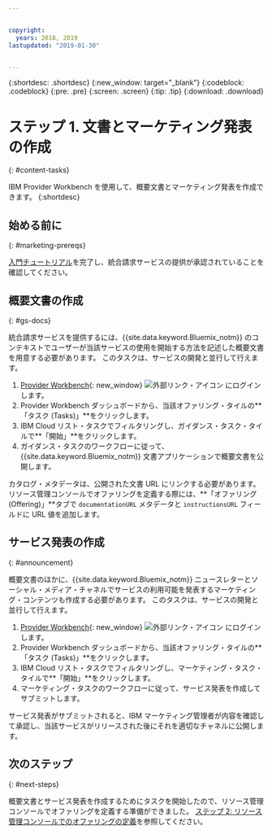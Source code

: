 ```yaml
---


copyright:
  years: 2018, 2019
lastupdated: "2019-01-30"


---
```


{:shortdesc: .shortdesc}
{:new_window: target="_blank"}
{:codeblock: .codeblock}
{:pre: .pre}
{:screen: .screen}
{:tip: .tip}
{:download: .download}

# ステップ 1. 文書とマーケティング発表の作成
{: #content-tasks}

IBM Provider Workbench を使用して、概要文書とマーケティング発表を作成できます。
{:shortdesc}

## 始める前に
{: #marketing-prereqs}

[入門チュートリアル](/docs/third-party?topic=third-party-get-started#get-started)を完了し、統合請求サービスの提供が承認されていることを確認してください。

## 概要文書の作成
{: #gs-docs}

統合請求サービスを提供するには、{{site.data.keyword.Bluemix_notm}} のコンテキストでユーザーが当該サービスの使用を開始する方法を記述した概要文書を用意する必要があります。 このタスクは、サービスの開発と並行して行えます。

1. [Provider Workbench](https://www.ibm.com/marketplace/workbench/){: new_window} ![外部リンク・アイコン](../icons/launch-glyph.svg "外部リンク・アイコン") にログインします。
2. Provider Workbench ダッシュボードから、当該オファリング・タイルの**「タスク (Tasks)」**をクリックします。
3. IBM Cloud リスト・タスクでフィルタリングし、ガイダンス・タスク・タイルで**「開始」**をクリックします。
4. ガイダンス・タスクのワークフローに従って、{{site.data.keyword.Bluemix_notm}} 文書アプリケーションで概要文書を公開します。

カタログ・メタデータは、公開された文書 URL にリンクする必要があります。 リソース管理コンソールでオファリングを定義する際には、**「オファリング (Offering)」**タブで `documentationURL` メタデータと `instructionsURL` フィールドに URL 値を追加します。

## サービス発表の作成
{: #announcement}

概要文書のほかに、{{site.data.keyword.Bluemix_notm}} ニュースレターとソーシャル・メディア・チャネルでサービスの利用可能を発表するマーケティング・コンテンツも作成する必要があります。 このタスクは、サービスの開発と並行して行えます。

1. [Provider Workbench](https://www.ibm.com/marketplace/workbench/){: new_window} ![外部リンク・アイコン](../icons/launch-glyph.svg "外部リンク・アイコン") にログインします。
2. Provider Workbench ダッシュボードから、当該オファリング・タイルの**「タスク (Tasks)」**をクリックします。
3. IBM Cloud リスト・タスクでフィルタリングし、マーケティング・タスク・タイルで**「開始」**をクリックします。
4. マーケティング・タスクのワークフローに従って、サービス発表を作成してサブミットします。

サービス発表がサブミットされると、IBM マーケティング管理者が内容を確認して承認し、当該サービスがリリースされた後にそれを適切なチャネルに公開します。

## 次のステップ
{: #next-steps}

概要文書とサービス発表を作成するためにタスクを開始したので、リソース管理コンソールでオファリングを定義する準備ができました。 [ステップ 2: リソース管理コンソールでのオファリングの定義](/docs/third-party?topic=third-party-step2-define#step2-define)を参照してください。
